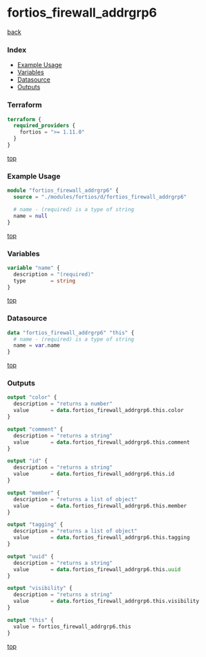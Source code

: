 # fortios_firewall_addrgrp6

[back](../fortios.md)

### Index

- [Example Usage](#example-usage)
- [Variables](#variables)
- [Datasource](#datasource)
- [Outputs](#outputs)

### Terraform

```terraform
terraform {
  required_providers {
    fortios = ">= 1.11.0"
  }
}
```

[top](#index)

### Example Usage

```terraform
module "fortios_firewall_addrgrp6" {
  source = "./modules/fortios/d/fortios_firewall_addrgrp6"

  # name - (required) is a type of string
  name = null
}
```

[top](#index)

### Variables

```terraform
variable "name" {
  description = "(required)"
  type        = string
}
```

[top](#index)

### Datasource

```terraform
data "fortios_firewall_addrgrp6" "this" {
  # name - (required) is a type of string
  name = var.name
}
```

[top](#index)

### Outputs

```terraform
output "color" {
  description = "returns a number"
  value       = data.fortios_firewall_addrgrp6.this.color
}

output "comment" {
  description = "returns a string"
  value       = data.fortios_firewall_addrgrp6.this.comment
}

output "id" {
  description = "returns a string"
  value       = data.fortios_firewall_addrgrp6.this.id
}

output "member" {
  description = "returns a list of object"
  value       = data.fortios_firewall_addrgrp6.this.member
}

output "tagging" {
  description = "returns a list of object"
  value       = data.fortios_firewall_addrgrp6.this.tagging
}

output "uuid" {
  description = "returns a string"
  value       = data.fortios_firewall_addrgrp6.this.uuid
}

output "visibility" {
  description = "returns a string"
  value       = data.fortios_firewall_addrgrp6.this.visibility
}

output "this" {
  value = fortios_firewall_addrgrp6.this
}
```

[top](#index)